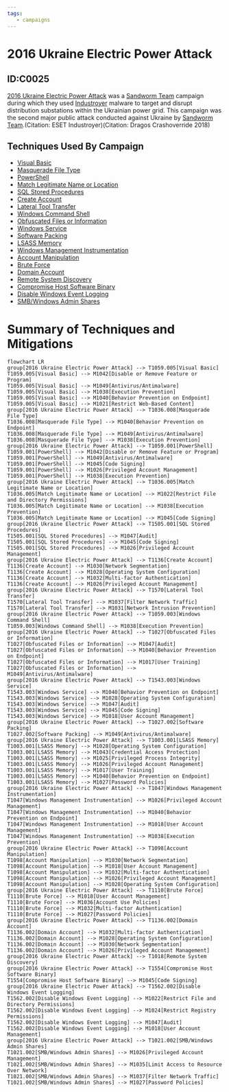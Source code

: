 ```yaml
---
tags:
   - campaigns
---
```

# 2016 Ukraine Electric Power Attack
## ID:C0025
[2016 Ukraine Electric Power Attack](campaigns/C0025) was a [Sandworm Team](groups/G0034) campaign during which they used [Industroyer](software/S0604) malware to target and disrupt distribution substations within the Ukrainian power grid. This campaign was the second major public attack conducted against Ukraine by [Sandworm Team](groups/G0034).(Citation: ESET Industroyer)(Citation: Dragos Crashoverride 2018)
## Techniques Used By Campaign
* [Visual Basic](techniques/T1059/005)
* [Masquerade File Type](techniques/T1036/008)
* [PowerShell](techniques/T1059/001)
* [Match Legitimate Name or Location](techniques/T1036/005)
* [SQL Stored Procedures](techniques/T1505/001)
* [Create Account](techniques/T1136)
* [Lateral Tool Transfer](techniques/T1570)
* [Windows Command Shell](techniques/T1059/003)
* [Obfuscated Files or Information](techniques/T1027)
* [Windows Service](techniques/T1543/003)
* [Software Packing](techniques/T1027/002)
* [LSASS Memory](techniques/T1003/001)
* [Windows Management Instrumentation](techniques/T1047)
* [Account Manipulation](techniques/T1098)
* [Brute Force](techniques/T1110)
* [Domain Account](techniques/T1136/002)
* [Remote System Discovery](techniques/T1018)
* [Compromise Host Software Binary](techniques/T1554)
* [Disable Windows Event Logging](techniques/T1562/002)
* [SMB/Windows Admin Shares](techniques/T1021/002)

# Summary of Techniques and Mitigations
```mermaid
flowchart LR
group[2016 Ukraine Electric Power Attack] --> T1059.005[Visual Basic]
T1059.005[Visual Basic] --> M1042[Disable or Remove Feature or Program]
T1059.005[Visual Basic] --> M1049[Antivirus/Antimalware]
T1059.005[Visual Basic] --> M1038[Execution Prevention]
T1059.005[Visual Basic] --> M1040[Behavior Prevention on Endpoint]
T1059.005[Visual Basic] --> M1021[Restrict Web-Based Content]
group[2016 Ukraine Electric Power Attack] --> T1036.008[Masquerade File Type]
T1036.008[Masquerade File Type] --> M1040[Behavior Prevention on Endpoint]
T1036.008[Masquerade File Type] --> M1049[Antivirus/Antimalware]
T1036.008[Masquerade File Type] --> M1038[Execution Prevention]
group[2016 Ukraine Electric Power Attack] --> T1059.001[PowerShell]
T1059.001[PowerShell] --> M1042[Disable or Remove Feature or Program]
T1059.001[PowerShell] --> M1049[Antivirus/Antimalware]
T1059.001[PowerShell] --> M1045[Code Signing]
T1059.001[PowerShell] --> M1026[Privileged Account Management]
T1059.001[PowerShell] --> M1038[Execution Prevention]
group[2016 Ukraine Electric Power Attack] --> T1036.005[Match Legitimate Name or Location]
T1036.005[Match Legitimate Name or Location] --> M1022[Restrict File and Directory Permissions]
T1036.005[Match Legitimate Name or Location] --> M1038[Execution Prevention]
T1036.005[Match Legitimate Name or Location] --> M1045[Code Signing]
group[2016 Ukraine Electric Power Attack] --> T1505.001[SQL Stored Procedures]
T1505.001[SQL Stored Procedures] --> M1047[Audit]
T1505.001[SQL Stored Procedures] --> M1045[Code Signing]
T1505.001[SQL Stored Procedures] --> M1026[Privileged Account Management]
group[2016 Ukraine Electric Power Attack] --> T1136[Create Account]
T1136[Create Account] --> M1030[Network Segmentation]
T1136[Create Account] --> M1028[Operating System Configuration]
T1136[Create Account] --> M1032[Multi-factor Authentication]
T1136[Create Account] --> M1026[Privileged Account Management]
group[2016 Ukraine Electric Power Attack] --> T1570[Lateral Tool Transfer]
T1570[Lateral Tool Transfer] --> M1037[Filter Network Traffic]
T1570[Lateral Tool Transfer] --> M1031[Network Intrusion Prevention]
group[2016 Ukraine Electric Power Attack] --> T1059.003[Windows Command Shell]
T1059.003[Windows Command Shell] --> M1038[Execution Prevention]
group[2016 Ukraine Electric Power Attack] --> T1027[Obfuscated Files or Information]
T1027[Obfuscated Files or Information] --> M1047[Audit]
T1027[Obfuscated Files or Information] --> M1040[Behavior Prevention on Endpoint]
T1027[Obfuscated Files or Information] --> M1017[User Training]
T1027[Obfuscated Files or Information] --> M1049[Antivirus/Antimalware]
group[2016 Ukraine Electric Power Attack] --> T1543.003[Windows Service]
T1543.003[Windows Service] --> M1040[Behavior Prevention on Endpoint]
T1543.003[Windows Service] --> M1028[Operating System Configuration]
T1543.003[Windows Service] --> M1047[Audit]
T1543.003[Windows Service] --> M1045[Code Signing]
T1543.003[Windows Service] --> M1018[User Account Management]
group[2016 Ukraine Electric Power Attack] --> T1027.002[Software Packing]
T1027.002[Software Packing] --> M1049[Antivirus/Antimalware]
group[2016 Ukraine Electric Power Attack] --> T1003.001[LSASS Memory]
T1003.001[LSASS Memory] --> M1028[Operating System Configuration]
T1003.001[LSASS Memory] --> M1043[Credential Access Protection]
T1003.001[LSASS Memory] --> M1025[Privileged Process Integrity]
T1003.001[LSASS Memory] --> M1026[Privileged Account Management]
T1003.001[LSASS Memory] --> M1017[User Training]
T1003.001[LSASS Memory] --> M1040[Behavior Prevention on Endpoint]
T1003.001[LSASS Memory] --> M1027[Password Policies]
group[2016 Ukraine Electric Power Attack] --> T1047[Windows Management Instrumentation]
T1047[Windows Management Instrumentation] --> M1026[Privileged Account Management]
T1047[Windows Management Instrumentation] --> M1040[Behavior Prevention on Endpoint]
T1047[Windows Management Instrumentation] --> M1018[User Account Management]
T1047[Windows Management Instrumentation] --> M1038[Execution Prevention]
group[2016 Ukraine Electric Power Attack] --> T1098[Account Manipulation]
T1098[Account Manipulation] --> M1030[Network Segmentation]
T1098[Account Manipulation] --> M1018[User Account Management]
T1098[Account Manipulation] --> M1032[Multi-factor Authentication]
T1098[Account Manipulation] --> M1026[Privileged Account Management]
T1098[Account Manipulation] --> M1028[Operating System Configuration]
group[2016 Ukraine Electric Power Attack] --> T1110[Brute Force]
T1110[Brute Force] --> M1018[User Account Management]
T1110[Brute Force] --> M1036[Account Use Policies]
T1110[Brute Force] --> M1032[Multi-factor Authentication]
T1110[Brute Force] --> M1027[Password Policies]
group[2016 Ukraine Electric Power Attack] --> T1136.002[Domain Account]
T1136.002[Domain Account] --> M1032[Multi-factor Authentication]
T1136.002[Domain Account] --> M1028[Operating System Configuration]
T1136.002[Domain Account] --> M1030[Network Segmentation]
T1136.002[Domain Account] --> M1026[Privileged Account Management]
group[2016 Ukraine Electric Power Attack] --> T1018[Remote System Discovery]
group[2016 Ukraine Electric Power Attack] --> T1554[Compromise Host Software Binary]
T1554[Compromise Host Software Binary] --> M1045[Code Signing]
group[2016 Ukraine Electric Power Attack] --> T1562.002[Disable Windows Event Logging]
T1562.002[Disable Windows Event Logging] --> M1022[Restrict File and Directory Permissions]
T1562.002[Disable Windows Event Logging] --> M1024[Restrict Registry Permissions]
T1562.002[Disable Windows Event Logging] --> M1047[Audit]
T1562.002[Disable Windows Event Logging] --> M1018[User Account Management]
group[2016 Ukraine Electric Power Attack] --> T1021.002[SMB/Windows Admin Shares]
T1021.002[SMB/Windows Admin Shares] --> M1026[Privileged Account Management]
T1021.002[SMB/Windows Admin Shares] --> M1035[Limit Access to Resource Over Network]
T1021.002[SMB/Windows Admin Shares] --> M1037[Filter Network Traffic]
T1021.002[SMB/Windows Admin Shares] --> M1027[Password Policies]
```